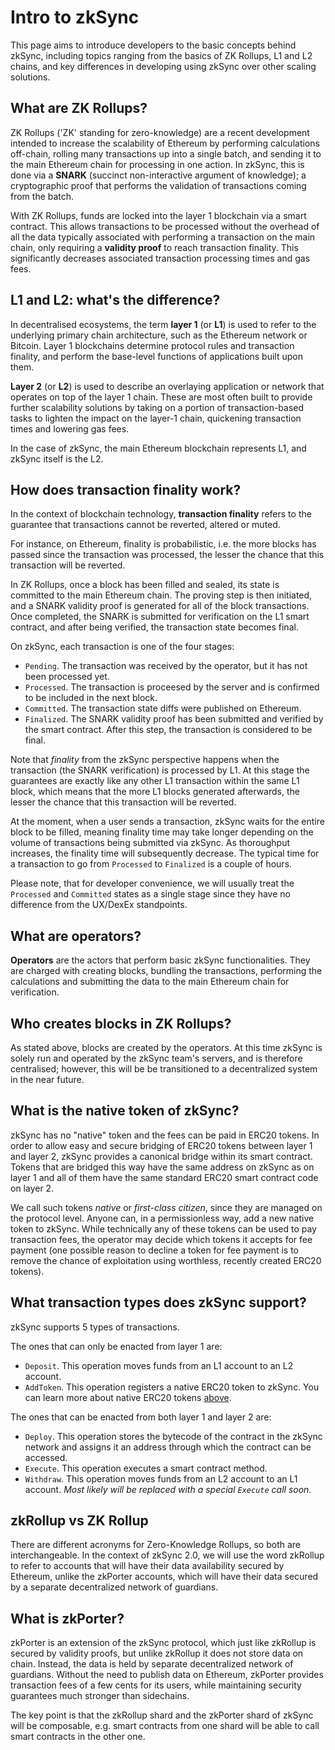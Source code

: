 # Intro to zkSync

This page aims to introduce developers to the basic concepts behind zkSync, including topics ranging from the basics of ZK Rollups, L1 and L2 chains, and key differences in developing using zkSync over other scaling solutions.

## What are ZK Rollups?

ZK Rollups ('ZK' standing for zero-knowledge) are a recent development intended to increase the scalability of Ethereum by performing calculations off-chain, rolling many transactions up into a single batch, and sending it to the main Ethereum chain for processing in one action. In zkSync, this is done via a **SNARK** (succinct non-interactive argument of knowledge); a cryptographic proof that performs the validation of transactions coming from the batch.

With ZK Rollups, funds are locked into the layer 1 blockchain via a smart contract. This allows transactions to be processed without the overhead of all the data typically associated with performing a transaction on the main chain, only requiring a **validity proof** to reach transaction finality. This significantly decreases associated transaction processing times and gas fees.

## L1 and L2: what's the difference?

In decentralised ecosystems, the term **layer 1** (or **L1**) is used to refer to the underlying primary chain architecture, such as the Ethereum network or Bitcoin. Layer 1 blockchains determine protocol rules and transaction finality, and perform the base-level functions of applications built upon them.

**Layer 2** (or **L2**) is used to describe an overlaying application or network that operates on top of the layer 1 chain. These are most often built to provide further scalability solutions by taking on a portion of transaction-based tasks to lighten the impact on the layer-1 chain, quickening transaction times and lowering gas fees.

In the case of zkSync, the main Ethereum blockchain represents L1, and zkSync itself is the L2.

## How does transaction finality work?

In the context of blockchain technology, **transaction finality** refers to the guarantee that transactions cannot be reverted, altered or muted.

For instance, on Ethereum, finality is probabilistic, i.e. the more blocks has passed since the transaction was processed, the lesser the chance that this transaction will be reverted.

In ZK Rollups, once a block has been filled and sealed, its state is committed to the main Ethereum chain. The proving step is then initiated, and a SNARK validity proof is generated for all of the block transactions. Once completed, the SNARK is submitted for verification on the L1 smart contract, and after being verified, the transaction state becomes final.

On zkSync, each transaction is one of the four stages:

- `Pending`. The transaction was received by the operator, but it has not been processed yet.
- `Processed`. The transaction is proceesed by the server and is confirmed to be included in the next block.
- `Committed`. The transaction state diffs were published on Ethereum.
- `Finalized`. The SNARK validity proof has been submitted and verified by the smart contract. After this step, the transaction is considered to be final.

Note that _finality_ from the zkSync perspective happens when the transaction (the SNARK verification) is processed by L1. At this stage the guarantees are exactly like any other L1 transaction within the same L1 block, which means that the more L1 blocks generated afterwards, the lesser the chance that this transaction will be reverted.

At the moment, when a user sends a transaction, zkSync waits for the entire block to be filled, meaning finality time may take longer depending on the volume of transactions being submitted via zkSync. As thoroughput increases, the finality time will subsequently decrease. The typical time for a transaction to go from `Processed` to `Finalized` is a couple of hours.

Please note, that for developer convenience, we will usually treat the `Processed` and `Committed` states as a single stage since they have no difference from the UX/DexEx standpoints.

## What are operators?

**Operators** are the actors that perform basic zkSync functionalities. They are charged with creating blocks, bundling the transactions, performing the calculations and submitting the data to the main Ethereum chain for verification.

## Who creates blocks in ZK Rollups?

As stated above, blocks are created by the operators. At this time zkSync is solely run and operated by the zkSync team's servers, and is therefore centralised; however, this will be be transitioned to a decentralized system in the near future.

## What is the native token of zkSync?

zkSync has no "native" token and the fees can be paid in ERC20 tokens. In order to allow easy and secure bridging of ERC20 tokens between layer 1 and layer 2, zkSync provides a canonical bridge within its smart contract. Tokens that are bridged this way have the same address on zkSync as on layer 1 and all of them have the same standard ERC20 smart contract code on layer 2.

We call such tokens _native_ or _first-class citizen_, since they are managed on the protocol level. Anyone can, in a permissionless way, add a new native token to zkSync. While technically any of these tokens can be used to pay transaction fees, the operator may decide which tokens it accepts for fee payment (one possible reason to decline a token for fee payment is to remove the chance of exploitation using worthless, recently created ERC20 tokens).

## What transaction types does zkSync support?

zkSync supports 5 types of transactions.

The ones that can only be enacted from layer 1 are:

- `Deposit`. This operation moves funds from an L1 account to an L2 account.
- `AddToken`. This operation registers a native ERC20 token to zkSync. You can learn more about native ERC20 tokens [above](./concepts.md#what-is-the-native-token-of-zksync).

The ones that can be enacted from both layer 1 and layer 2 are:

- `Deploy`. This operation stores the bytecode of the contract in the zkSync network and assigns it an address
  through which the contract can be accessed.
- `Execute`. This operation executes a smart contract method.
- `Withdraw`. This operation moves funds from an L2 account to an L1 account. _Most likely will be replaced with a special `Execute` call soon._

## zkRollup vs ZK Rollup

There are different acronyms for Zero-Knowledge Rollups, so both are interchangeable. In the context of zkSync 2.0, we will use the word zkRollup to refer to accounts that will have their data availability secured by Ethereum, unlike the zkPorter accounts, which will have their data secured by a separate decentralized network of guardians.

## What is zkPorter?

zkPorter is an extension of the zkSync protocol, which just like zkRollup is secured by validity proofs, but unlike zkRollup it does not store data on chain. Instead, the data is held by separate decentralized network of guardians. Without the need to publish data on Ethereum, zkPorter provides transaction fees of a few cents for its users, while maintaining security guarantees much stronger than sidechains.

The key point is that the zkRollup shard and the zkPorter shard of zkSync will be composable, e.g. smart contracts from one shard will be able to call smart contracts in the other one.
